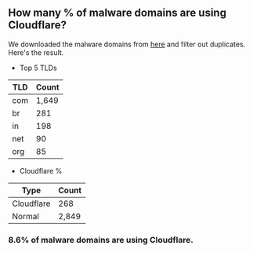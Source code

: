 ## How many % of malware domains are using Cloudflare?


We downloaded the malware domains from [here](https://urlhaus.abuse.ch) and filter out duplicates.
Here's the result.


[//]: # (start replacement)


- Top 5 TLDs

| TLD | Count |
| --- | --- |
| com | 1,649 |
| br | 281 |
| in | 198 |
| net | 90 |
| org | 85 |


- Cloudflare %

| Type | Count |
| --- | --- |
| Cloudflare | 268 |
| Normal | 2,849 |


### 8.6% of malware domains are using Cloudflare.